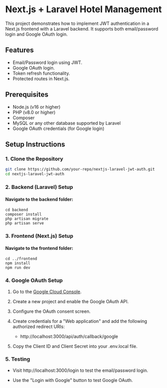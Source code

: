 # Next.js + Laravel Hotel Management

This project demonstrates how to implement JWT authentication in a Next.js frontend with a Laravel backend. It supports both email/password login and Google OAuth login.

## Features
- Email/Password login using JWT.
- Google OAuth login.
- Token refresh functionality.
- Protected routes in Next.js.

## Prerequisites
- Node.js (v16 or higher)
- PHP (v8.0 or higher)
- Composer
- MySQL or any other database supported by Laravel
- Google OAuth credentials (for Google login)

## Setup Instructions

### 1. Clone the Repository
```bash
git clone https://github.com/your-repo/nextjs-laravel-jwt-auth.git
cd nextjs-laravel-jwt-auth
```
### 2. Backend (Laravel) Setup
  #### Navigate to the backend folder:
  ```
  cd backend
  composer install
  php artisan migrate
  php artisan serve
  ```
### 3\. Frontend (Next.js) Setup
  #### Navigate to the frontend folder:
  ```
  cd ../frontend
  npm install
  npm run dev
  ```
### 4\. Google OAuth Setup

1.  Go to the [Google Cloud Console](https://console.cloud.google.com/).
    
2.  Create a new project and enable the Google OAuth API.
    
3.  Configure the OAuth consent screen.
    
4.  Create credentials for a "Web application" and add the following authorized redirect URIs:
    
    *   http://localhost:3000/api/auth/callback/google
        
5.  Copy the Client ID and Client Secret into your .env.local file.
    

### 5\. Testing

*   Visit http://localhost:3000/login to test the email/password login.
    
*   Use the "Login with Google" button to test Google OAuth.
